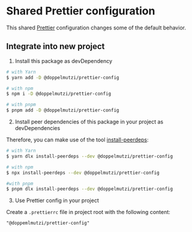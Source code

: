 # Shared Prettier configuration

This shared [Prettier](https://prettier.io/) configuration changes some of the default behavior.

## Integrate into new project

1. Install this package as devDependency

```sh
# with Yarn
$ yarn add -D @doppelmutzi/prettier-config

# with npm
$ npm i -D @doppelmutzi/prettier-config

# with pnpm
$ pnpm add -D @doppelmutzi/prettier-config
```

2. Install peer dependencies of this package in your project as devDependencies

Therefore, you can make use of the tool [install-peerdeps](https://github.com/nathanhleung/install-peerdeps):

```sh
# with Yarn
$ yarn dlx install-peerdeps --dev @doppelmutzi/prettier-config

# with npm
$ npx install-peerdeps --dev @doppelmutzi/prettier-config

#with pnpm
$ pnpm dlx install-peerdeps --dev @doppelmutzi/prettier-config
```

3. Use Prettier config in your project

Create a `.prettierrc` file in project root with the following content:

```
"@doppemlmutzi/prettier-config"
```
